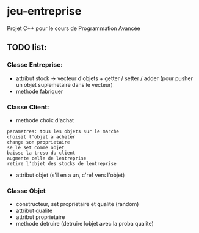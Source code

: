 # jeu-entreprise
Projet C++ pour le cours de Programmation Avancée

## TODO list:

### Classe Entreprise:
- attribut stock -> vecteur d'objets + getter / setter / adder (pour pusher un objet suplemetaire dans le vecteur)
- methode fabriquer

### Classe Client:
- methode choix d'achat
```
parametres: tous les objets sur le marche
choisit l'objet a acheter
change son proprietaire
se le set comme objet
baisse la treso du client
augmente celle de lentreprise
retire l'objet des stocks de lentreprise
```

- attribut objet (s'il en a un, c'ref vers l'objet)

### Classe Objet
- constructeur, set proprietaire et qualite (random)
- attribut qualite
- attribut proprietaire
- methode detruire (detruire lobjet avec la proba qualite)



